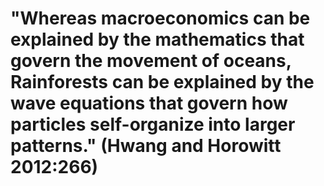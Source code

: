 # "Whereas macroeconomics can be explained by the mathematics that govern the movement of oceans, Rainforests can be explained by the wave equations that govern how particles self-organize into larger patterns." (Hwang and Horowitt 2012:266)